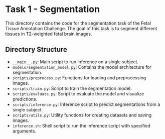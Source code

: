 # Task 1 - Segmentation

This directory contains the code for the segmentation task of the Fetal Tissue Annotation Challenge. The goal of this task is to segment different tissues in T2-weighted fetal brain images.

## Directory Structure

- `__main__.py`: Main script to run inference on a single subject.
- `models/segmentation_model.py`: Contains the model architecture for segmentation.
- `scripts/preprocess.py`: Functions for loading and preprocessing images.
- `scripts/train.py`: Script to train the segmentation model.
- `scripts/evaluate.py`: Script to evaluate the model and visualize predictions.
- `scripts/inference.py`: Inference script to predict segmentations from a single subject.
- `scripts/utils.py`: Utility functions for creating datasets and saving images.
- `inference.sh`: Shell script to run the inference script with specified arguments.
